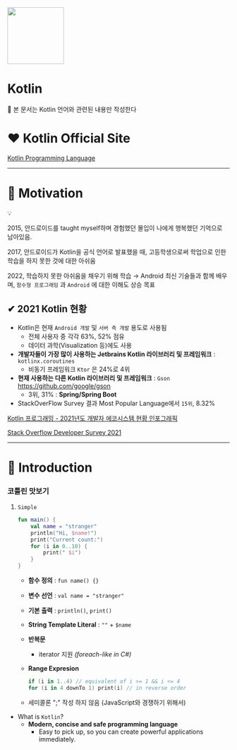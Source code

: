 <img width="128px" src="https://www.notion.so/image/https%3A%2F%2Fdevjhlee.github.io%2Fassets%2Fimg%2Fapps%2FLanguage%2Fkotlin.png?table=block&id=800981a2-5ccd-4b37-b0b8-ef93069af46d&spaceId=1c56ed47-28ff-418e-802f-0db5ea361e5c&width=250&userId=18a9f9c4-6b18-4bd8-9e8d-2f2b54b19987&cache=v2" />

# Kotlin

<aside>
🚨 본 문서는 Kotlin 언어와 관련된 내용만 작성한다
</aside>

# ❤ Kotlin Official Site

[Kotlin Programming Language](https://kotlinlang.org/)

---

# 🧡 Motivation

<aside>
💡 

2015, 안드로이드를 taught myself하며 경험했던 몰입이 나에게 행복했던 기억으로 남아있음.

2017, 안드로이드가 Kotlin을 공식 언어로 발표했을 때, 고등학생으로써 학업으로 인한 학습을 하지 못한 것에 대한 아쉬움

2022, 학습하지 못한 아쉬움을 채우기 위해 학습
→ Android 최신 기술들과 함께 배우며, `함수형 프로그래밍` 과 `Android` 에 대한 이해도 상승 목표
</aside>


## ✔ 2021 Kotlin 현황

- Kotlin은 현재 `Android 개발` 및 `서버 측 개발` 용도로 사용됨
    - 전체 사용자 중 각각 63%, 52% 점유
    - 데이터 과학(Visualization 등)에도 사용
- **개발자들이 가장 많이 사용하는 Jetbrains Kotlin 라이브러리 및 프레임워크** : `kotlinx.coroutines`
    - 비동기 프레임워크 `Ktor` 은 24%로 4위
- ****현재 사용하는 다른 Kotlin 라이브러리 및 프레임워크**** : `Gson` https://github.com/google/gson
    - 3위, 31% :  **Spring/Spring Boot**
- StackOverFlow Survey 결과 Most Popular Language에서 `15위`, 8.32%

[Kotlin 프로그래밍 - 2021년도 개발자 에코시스템 현황 인포그래픽](https://www.jetbrains.com/ko-kr/lp/devecosystem-2021/kotlin/)

[Stack Overflow Developer Survey 2021](https://insights.stackoverflow.com/survey/2021#technology-most-popular-technologies)

---

# 💛 Introduction

### 코틀린 맛보기

1. `Simple`
    
    ```kotlin
    fun main() {
        val name = "stranger"
        println("Hi, $name!")
        print("Current count:")
        for (i in 0..10) {
            print(" $i")
        }
    }
    ```
    
    - **함수 정의** : `fun name() {}`
    - **변수 선언** : `val name = "stranger"`
    - **기본 출력** : `println()`, `print()`
    - **String Template Literal** : `""` + `$name`
    - **반복문**
        - iterator 지원 *(foreach-like in C#)*
    - **Range Expresion**
        
        ```kotlin
        if (i in 1..4) // equivalent of i >= 1 && i <= 4
        for (i in 4 downTo 1) print(i) // in reverse order
        ```
        
    - 세미콜론 ";" 작성 하지 않음 (JavaScript와 경쟁하기 위해서)

- What is `Kotlin`?
    - **Modern, concise and safe programming language**
        - Easy to pick up, so you can create powerful applications immediately.